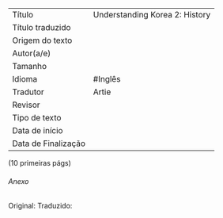 | | |
| ---------------- | ------- |
| Título           | Understanding Korea 2: History|
| Título traduzido |         |
| Origem do texto  |         |
| Autor(a/e)       |         |
| Tamanho          |         |
| Idioma           | #Inglês |
| Tradutor         | Artie        |
| Revisor          |         |
| Tipo de texto    |         |
| Data de início   |         |
| Data de Finalização|         |

(10 primeiras págs)
###### Anexo
Original: 
Traduzido: